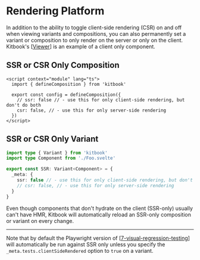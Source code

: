 # Rendering Platform

In addition to the ability to toggle client-side rendering (CSR) on and off when viewing variants and compositions, you can also permanently set a variant or composition to only render on the server or only on the client. Kitbook's [[Viewer]] is an example of a client only component.

## SSR or CSR Only Composition

```svelte title="Foo.composition"
<script context="module" lang="ts">
  import { defineComposition } from 'kitbook'

  export const config = defineComposition({
    // ssr: false // - use this for only client-side rendering, but don't do both
    csr: false, // - use this for only server-side rendering
  })
</script>
```

## SSR or CSR Only Variant

```ts title="Greeting.variants.ts"
import type { Variant } from 'kitbook'
import type Component from './Foo.svelte'

export const SSR: Variant<Component> = {
  _meta: {
    ssr: false // - use this for only client-side rendering, but don't do both
    // csr: false, // - use this for only server-side rendering
  }
}
```

Even though components that don't hydrate on the client (SSR-only) usually can't have HMR, Kitbook will automatically reload an SSR-only composition or variant on every change.

---

Note that by default the Playwright version of [[7-visual-regression-testing]] will automatically be run against SSR only unless you specify the `_meta.tests.clientSideRendered` option to `true` on a variant.

[//begin]: # "Autogenerated link references for markdown compatibility"
[Viewer]: ../../lib/viewer/Viewer.md "Viewer"
[7-visual-regression-testing]: ../7-visual-regression-testing.md "Visual Regression Testing"
[//end]: # "Autogenerated link references"